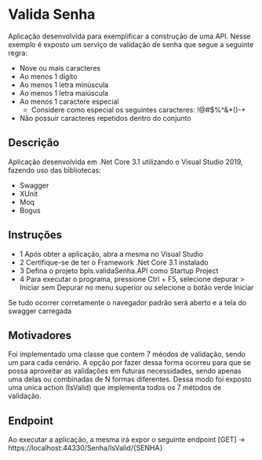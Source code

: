 # Valida Senha

Aplicação desenvolvida para exemplificar a construção de uma API. Nesse exemplo é exposto um serviço de validação de senha que segue a seguinte regra:

- Nove ou mais caracteres
- Ao menos 1 dígito
- Ao menos 1 letra minúscula
- Ao menos 1 letra maiúscula
- Ao menos 1 caractere especial
  - Considere como especial os seguintes caracteres: !@#$%^&*()-+
- Não possuir caracteres repetidos dentro do conjunto

## Descrição

Aplicação desenvolvida em .Net Core 3.1 utilizando o Visual Studio 2019, fazendo uso das bibliotecas:

- Swagger
- XUnit
- Moq
- Bogus

## Instruções

- 1 Após obter a aplicação, abra a mesma no Visual Studio
- 2 Certifique-se de ter o Framework .Net Core 3.1 instalado
- 3 Defina o projeto bpls.validaSenha.API como Startup Project
- 4 Para executar o programa, pressione Ctrl + F5, selecione depurar > Iniciar sem Depurar no menu superior ou selecione o botão verde Iniciar 

Se tudo ocorrer corretamente o navegador padrão será aberto e a tela do swagger carregada

## Motivadores

Foi implementado uma classe que contem 7 méodos de validação, sendo um para cada cenário. A opção por fazer dessa forma ocorreu para que se possa aproveitar as validações em futuras necessidades, sendo apenas uma delas ou combinadas de N formas diferentes.
Dessa modo foi exposto uma unica action (IsValid) que implementa todos os 7 métodos de validação.

## Endpoint

Ao executar a aplicação, a mesma irá  expor o seguinte endpoint [GET] -> https<span></span>://localhost:44330/Senha/IsValid/{SENHA}

